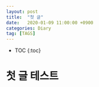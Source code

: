 ```yaml
---
layout: post
title:  "첫 글"
date:   2020-01-09 11:00:00 +0900
categories: Diary
tag: [TAGS]
---
```


* TOC
{:toc}

# 첫 글 테스트